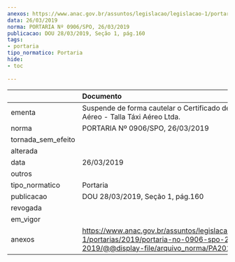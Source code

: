 ```yaml
---
anexos: https://www.anac.gov.br/assuntos/legislacao/legislacao-1/portarias/2019/portaria-no-0906-spo-26-03-2019/@@display-file/arquivo_norma/PA2019-0906.pdf
data: 26/03/2019
norma: PORTARIA Nº 0906/SPO, 26/03/2019
publicacao: DOU 28/03/2019, Seção 1, pág.160
tags:
- portaria
tipo_normatico: Portaria
hide: 
- toc 
 
---
```


|                    | Documento                                                                                                                                            |
|:-------------------|:-----------------------------------------------------------------------------------------------------------------------------------------------------|
| ementa             | Suspende de forma cautelar o Certificado de Operador Aéreo - Talla Táxi Aéreo Ltda.                                                                  |
| norma              | PORTARIA Nº 0906/SPO, 26/03/2019                                                                                                                     |
| tornada_sem_efeito |                                                                                                                                                      |
| alterada           |                                                                                                                                                      |
| data               | 26/03/2019                                                                                                                                           |
| outros             |                                                                                                                                                      |
| tipo_normatico     | Portaria                                                                                                                                             |
| publicacao         | DOU 28/03/2019, Seção 1, pág.160                                                                                                                     |
| revogada           |                                                                                                                                                      |
| em_vigor           |                                                                                                                                                      |
| anexos             | https://www.anac.gov.br/assuntos/legislacao/legislacao-1/portarias/2019/portaria-no-0906-spo-26-03-2019/@@display-file/arquivo_norma/PA2019-0906.pdf |